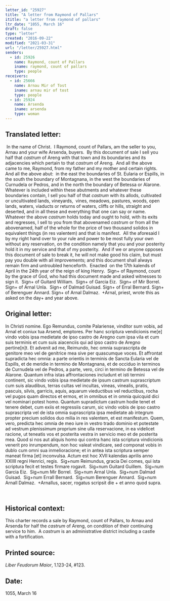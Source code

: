```yaml
---
letter_id: "25927"
title: "A letter from Raymond of Pallars"
ititle: "a letter from raymond of pallars"
ltr_date: "1055, March 16"
draft: false
type: "letter"
created: "2016-09-22"
modified: "2021-03-31"
url: "/letter/25927.html"
senders:
  - id: 25926
    name: Raymond, count of Pallars
    iname: raymond, count of pallars
    type: people
receivers:
  - id: 25666
    name: Arnau Mir of Tost
    iname: arnau mir of tost
    type: people
  - id: 25924
    name: Arsenda
    iname: arsenda
    type: woman
---
```

<h2> Translated letter:</h2><p>&nbsp;In the name of Christ.&nbsp; I Raymond, count of Pallars, am the seller to you, Arnau and your wife Arsenda, buyers.&nbsp; By this document of sale I sell you half that <i>castrum </i>of Areng with that town and its boundaries and its adjacencies which pertain to that <i>castrum </i>of Areng.&nbsp; And all the above came to me, Raymond, from my father and my mother and certain rights.&nbsp; And all the above abut:&nbsp; in the east the boundaries of St. Eularia or Espills, in the south the boundary of Montagnana, in the west the boundaries of Curnudela or Pedros, and in the north the boundary of Betessa or Alarone. Whatever is included within these abutments and whatever these boundaries contain, I sell you half of that <i>castrum </i>with its allods, cultivated or uncultivated lands, vineyards,&nbsp; vines, meadows, pastures, woods, open lands, waters, viaducts or returns of waters, cliffs or hills, straight and deserted, and in all these and everything that one can say or name.&nbsp; Whatever the above <i>castrum</i> holds today and ought to hold, with its exits and regresses, I sell to you from that abovenamed <i>castrum </i>or from all the abovenamed, half of the whole for the price of two thousand solidos in equivalent things (in res valentem) and that is manifest.&nbsp; All the aforesaid I by my right hand over to your rule and power to be most fully your own without any reservation, on the condition namely that you and your posterity hold it in my service and that of my posterity.&nbsp; And if we or anyone opposes this document of sale to break it, he will not make good his claim, but must pay you double with all improvements; and this document shall always remain firm and untroubled henceforth.&nbsp; Enacted &nbsp;on the 17th kalends of April in the 24th year of the reign of king Henry.&nbsp; Sign+ of Raymond, count by the grace of God, who had this document made and asked witnesses to sign it.&nbsp; Sign+ of Guitard William.&nbsp; Sign+ of Garcia Eiz.&nbsp; Sign+ of Mir Borrel. Sign+ of Arnal Unla.&nbsp; Sign+ of Dalmad Guisad. Sign+ of Erral Bernard. Sign+ of Berenguer Annard. Sign+ of Arnal Dalmaz.&nbsp; +Arnal, priest, wrote this as asked on the day+ and year above.</p><h2 class="mt-4"> Original letter:</h2><p>In Christi nomine. Ego Remundus, comite Palariense, vinditor sum vobis, ad Arnal et coniux tua Arsend, emptores. Per hanc scriptura vendicionis me[e] vindo vobis ipsa medietate de ipso castro de Aregno cum ipsa vila et cum suis terminis et cum suis aiacenciis qui ad ipso castro de Aregno pertine[n]t. Et advenit ad me, Reimundo, hec omnia suprascripta de genitore meo vel de genitrice mea sive per quascumque voces. Et affrontat supradicta hec omnia: a parte orientis in terminis de Sancta Eularia vel de Espills, et de meridie in termino de Montagnana, et de occiduo in terminos de Curnudela vel de Pedros, a parte, vero, circi in termino de Betessa vel de Alarone. Quantum infra istas affrontaciones includunt et isti termini continent, sic vindo vo­bis ipsa medietate de ipsum castrum suprascriptum cum suis alaudibus, terras cultas vel incultas, vineas, vinealis, pratis, pascuis, silvis, garricis, aquis, aquarum vieductibus vel reductibus, rocha vel pugos quam directos et ermos, et in omnibus et in omnia quicquid dici vel nominari potest homo. Quantum supradictum castrum hodie tenet et tenere debet, cum exiis et regressiis carum, sic vindo vobis de ipso castro suprascripta vel de ista omnia suprascripta ipsa medietate ab integrum propter precium solidos duo milia in res valentem, et est manifestum. Quem, vero, predicta hec omnia de meo iure in vestro trado dominio et potestate ad vestrum plenissimum proprium sine ulla reservacione, in ea videlicet racione, ut teneatis vos et posterita vestra in servicio meo et de posterita mea. Quod si nos aut aliquis homo qui contra hanc ista scriptura vindicionis venerit pro inrumpendum, non hoc valeat vindicare, sed componat vobis in dublo cum omni sua inmelioracione; et in antea ista scriptura semper maneat firma [et] inconvulsa. Actum est hoc XVII kalendas aprilis anno XXIIII regni Henrici, regis.&nbsp; Sig+num Reimundus, gracia Dei comes, qui ista scriptura fecit et testes firmare rogavit.&nbsp; Sig+num Guitard Guillem.&nbsp; Sig+num Garcia Eiz.&nbsp; Sig+num Mir Borrel.&nbsp; Sig+num Arnal Unla.&nbsp; Sig+num Dalmad Guisad.&nbsp; Sig+num Errall Bernard.&nbsp; Sig+num Berenguer Annard.&nbsp; Sig+num Arnall Dalmaz.&nbsp; +Arnallus, sacer, rogatus scripsit die + et anno quod supra.</p><p>&nbsp;</p><h2 class="mt-4"> Historical context:</h2><p>This charter records a sale by Raymond, count of Pallars, to Arnau and Arsenda for half the <i>castrum</i> of Areng, on condition of their continuing service to him.&nbsp; A <i>castrum</i>&nbsp;is an administrative district including a castle with a fortification.</p><h2 class="mt-4"> Printed source:</h2><p><i>Liber Feudorum Maior</i>,&nbsp;1.123-24, #123.&nbsp;&nbsp;</p><h2 class="mt-4"> Date:</h2>1055, March 16